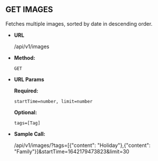 **GET IMAGES**
----
  Fetches multiple images, sorted by date in descending order.

* **URL**

  /api/v1/images

* **Method:**

  `GET`
  
*  **URL Params**

   **Required:**
 
   `startTime=number, limit=number`
   
   **Optional:**
 
   `tags=[Tag]`

* **Sample Call:**

  /api/v1/images/?tags=[{"content": "Holiday"},{"content": "Family"}]&startTime=1642179473823&limit=30